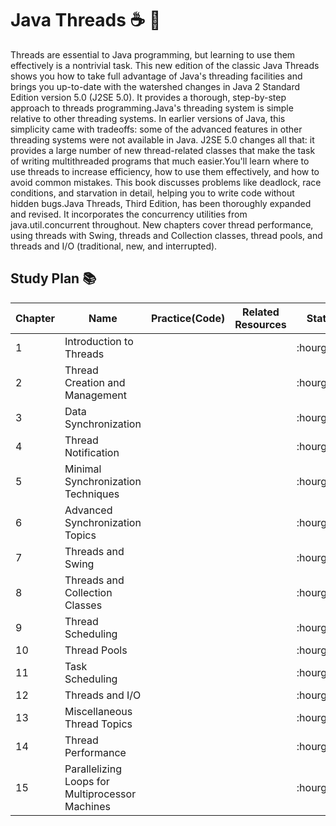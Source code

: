 # Java Threads :coffee: :arrows_counterclockwise:

Threads are essential to Java programming, but learning to use them effectively is a nontrivial task. 
This new edition of the classic Java Threads shows you how to take full advantage of Java's threading facilities 
and brings you up-to-date with the watershed changes in Java 2 Standard Edition version 5.0 (J2SE 5.0). It provides a 
thorough, step-by-step approach to threads programming.Java's threading system is simple relative to other threading systems. 
In earlier versions of Java, this simplicity came with tradeoffs: some of the advanced features in other threading systems 
were not available in Java. J2SE 5.0 changes all that: it provides a large number of new thread-related classes that make 
the task of writing multithreaded programs that much easier.You'll learn where to use threads to increase efficiency, how 
to use them effectively, and how to avoid common mistakes. This book discusses problems like deadlock, race conditions, and 
starvation in detail, helping you to write code without hidden bugs.Java Threads, Third Edition, has been thoroughly expanded 
and revised. It incorporates the concurrency utilities from java.util.concurrent throughout. New chapters cover thread performance, 
using threads with Swing, threads and Collection classes, thread pools, and threads and I/O (traditional, new, and interrupted). 

## Study Plan :books:

<table>
    <thead>
        <tr>
            <th>Chapter</th>
            <th>Name</th>
            <th>Practice(Code)</th>
            <th>Related Resources</th>
            <th>Status</th>
        </tr>
    </thead>
  <tbody>
  <tr>
       <td>1</td>
       <td>Introduction to Threads</td>
       <td></td>
       <td></td>
       <td>:hourglass:</td>
  </tr>
  <tr>
       <td>2</td>
       <td>Thread Creation and Management</td>
       <td></td>
       <td></td>
       <td>:hourglass:</td>
  </tr>
  <tr>
       <td>3</td>
       <td>Data Synchronization</td>
       <td></td>
       <td></td>
       <td>:hourglass:</td>
  </tr>
  <tr>
       <td>4</td>
       <td>Thread Notification</td>
       <td></td>
       <td></td>
       <td>:hourglass:</td>
  </tr>
  <tr>
       <td>5</td>
       <td>Minimal Synchronization Techniques</td>
       <td></td>
       <td></td>
       <td>:hourglass:</td>
  </tr>
  <tr>
       <td>6</td>
       <td>Advanced Synchronization Topics</td>
       <td></td>
       <td></td>
       <td>:hourglass:</td>
  </tr>
  <tr>
       <td>7</td>
       <td>Threads and Swing</td>
       <td></td>
       <td></td>
       <td>:hourglass:</td>
  </tr>
  <tr>
       <td>8</td>
       <td>Threads and Collection Classes</td>
       <td></td>
       <td></td>
       <td>:hourglass:</td>
  </tr>
  <tr>
       <td>9</td>
       <td>Thread Scheduling</td>
       <td></td>
       <td></td>
       <td>:hourglass:</td>
  </tr>
  <tr>
       <td>10</td>
       <td>Thread Pools</td>
       <td></td>
       <td></td>
       <td>:hourglass:</td>
  </tr>
  <tr>
       <td>11</td>
       <td>Task Scheduling</td>
       <td></td>
       <td></td>
       <td>:hourglass:</td>
  </tr>
  <tr>
       <td>12</td>
       <td>Threads and I/O</td>
       <td></td>
       <td></td>
       <td>:hourglass:</td>
  </tr>
  <tr>
       <td>13</td>
       <td>Miscellaneous Thread Topics</td>
       <td></td>
       <td></td>
       <td>:hourglass:</td>
  </tr>
  <tr>
       <td>14</td>
       <td>Thread Performance</td>
       <td></td>
       <td></td>
       <td>:hourglass:</td>
  </tr>
  <tr>
       <td>15</td>
       <td>Parallelizing Loops for Multiprocessor Machines</td>
       <td></td>
       <td></td>
       <td>:hourglass:</td>
  </tr>
</tbody>
</table>
